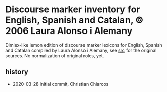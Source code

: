 Discourse marker inventory for English, Spanish and Catalan, © 2006 Laura Alonso i Alemany
======

Dimlex-like lemon edition of discourse marker lexicons for English, Spanish and Catalan compiled by Laura Alonso i Alemany, see [src](../../src/discmar) for the original sources.
No normalization of original roles, yet.

history
------
* 2020-03-28 initial commit, Christian Chiarcos
